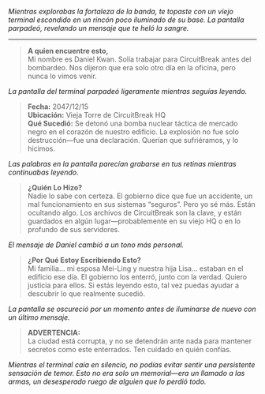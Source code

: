_Mientras explorabas la fortaleza de la banda, te topaste con un viejo terminal escondido en un rincón poco iluminado de su base. La pantalla parpadeó, revelando un mensaje que te heló la sangre._

---

> **A quien encuentre esto,**  
> Mi nombre es Daniel Kwan. Solía trabajar para CircuitBreak antes del bombardeo. Nos dijeron que era solo otro día en la oficina, pero nunca lo vimos venir.

_La pantalla del terminal parpadeó ligeramente mientras seguías leyendo._

> **Fecha:** 2047/12/15  
> **Ubicación:** Vieja Torre de CircuitBreak HQ  
> **Qué Sucedió:** Se detonó una bomba nuclear táctica de mercado negro en el corazón de nuestro edificio. La explosión no fue solo destrucción—fue una declaración. Querían que sufriéramos, y lo hicimos.

_Las palabras en la pantalla parecían grabarse en tus retinas mientras continuabas leyendo._

> **¿Quién Lo Hizo?**  
> Nadie lo sabe con certeza. El gobierno dice que fue un accidente, un mal funcionamiento en sus sistemas “seguros”. Pero yo sé más. Están ocultando algo. Los archivos de CircuitBreak son la clave, y están guardados en algún lugar—probablemente en su viejo HQ o en lo profundo de sus servidores.

_El mensaje de Daniel cambió a un tono más personal._

> **¿Por Qué Estoy Escribiendo Esto?**  
> Mi familia… mi esposa Mei-Ling y nuestra hija Lisa… estaban en el edificio ese día. El gobierno los enterró, junto con la verdad. Quiero justicia para ellos. Si estás leyendo esto, tal vez puedas ayudar a descubrir lo que realmente sucedió.

_La pantalla se oscureció por un momento antes de iluminarse de nuevo con un último mensaje._

> **ADVERTENCIA:**  
> La ciudad está corrupta, y no se detendrán ante nada para mantener secretos como este enterrados. Ten cuidado en quién confías.

_Mientras el terminal caía en silencio, no podías evitar sentir una persistente sensación de temor. Esto no era solo un memorial—era un llamado a las armas, un desesperado ruego de alguien que lo perdió todo._
